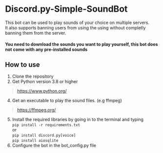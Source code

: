 # Discord.py-Simple-SoundBot
This bot can be used to play sounds of your choice on multiple servers.  
It also supports banning users from using the using without completly banning them from the server.  
#### You need to download the sounds you want to play yourself, this bot does not come with any pre-installed sounds
## How to use  
1. Clone the repository
3. Get Python version 3.8 or higher  
> https://www.python.org/
4. Get an executable to play the sound files. (e.g ffmpeg)
> https://ffmpeg.org/
5. Install the required libraries by going in to the terminal and typing  
`pip install -r requirements.txt`  
or  
    `pip install discord.py[voice]`  
    `pip install aiosqlite`  
6. Configure the bot in the bot_config.py file


